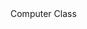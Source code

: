 <link rel="stylesheet" href="{{asset('css/vendor.css')}}">
<!-- Theme initialization -->
<link rel="stylesheet" href="{{asset('css/app.css')}}">

<div class="logo">
    <i class="fa fa-desktop"></i>
</div> Computer Class </div>
